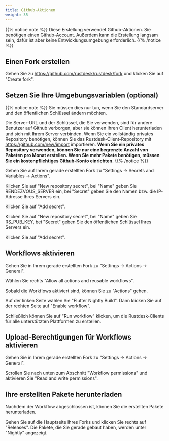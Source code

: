 ```yaml
---
title: Github-Aktionen
weight: 35
---
```


{{% notice note %}}
Diese Erstellung verwendet Github-Aktionen. Sie benötigen einen Github-Account. Außerdem kann die Erstellung langsam sein, dafür ist aber keine Entwicklungsumgebung erforderlich.
{{% /notice %}}

## Einen Fork erstellen

Gehen Sie zu https://github.com/rustdesk/rustdesk/fork und klicken Sie auf "Create fork".

## Setzen Sie Ihre Umgebungsvariablen (optional)

{{% notice note %}}
Sie müssen dies nur tun, wenn Sie den Standardserver und den öffentlichen Schlüssel ändern möchten.

Die Server-URL und der Schlüssel, die Sie verwenden, sind für andere Benutzer auf Github verborgen, aber sie können Ihren Client herunterladen und sich mit Ihrem Server verbinden. Wenn Sie ein vollständig privates Repository benötigen, können Sie das Rustdesk-Client-Repository mit https://github.com/new/import importieren. **Wenn Sie ein privates Repository verwenden, können Sie nur eine begrenzte Anzahl von Paketen pro Monat erstellen. Wenn Sie mehr Pakete benötigen, müssen Sie ein kostenpflichtiges Github-Konto einrichten.**
{{% /notice %}}

Gehen Sie auf Ihrem gerade erstellten Fork zu "Settings -> Secrets and Variables -> Actions".

Klicken Sie auf "New repository secret", bei "Name" geben Sie RENDEZVOUS_SERVER ein, bei "Secret" geben Sie den Namen bzw. die IP-Adresse Ihres Servers ein.

Klicken Sie auf "Add secret".

Klicken Sie auf "New repository secret", bei "Name" geben Sie RS_PUB_KEY, bei "Secret" geben Sie den öffentlichen Schlüssel Ihres Servers ein.

Klicken Sie auf "Add secret".

## Workflows aktivieren

Gehen Sie in Ihrem gerade erstellten Fork zu "Settings -> Actions -> General".

Wählen Sie rechts "Allow all actions and reusable workflows".

Sobald die Workflows aktiviert sind, können Sie zu "Actions" gehen.

Auf der linken Seite wählen Sie "Flutter Nightly Build". Dann klicken Sie auf der rechten Seite auf "Enable workflow".

Schließlich können Sie auf "Run workflow" klicken, um die Rustdesk-Clients für alle unterstützten Plattformen zu erstellen.

## Upload-Berechtigungen für Workflows aktivieren

Gehen Sie in Ihrem gerade erstellten Fork zu "Settings -> Actions -> General".

Scrollen Sie nach unten zum Abschnitt "Workflow permissions" und aktivieren Sie "Read and write permissions".

## Ihre erstellten Pakete herunterladen

Nachdem der Workflow abgeschlossen ist, können Sie die erstellten Pakete herunterladen. 

Gehen Sie auf die Hauptseite Ihres Forks und klicken Sie rechts auf "Releases". Die Pakete, die Sie gerade gebaut haben, werden unter "Nightly" angezeigt.
